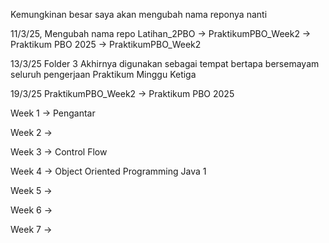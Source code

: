 Kemungkinan besar saya akan mengubah nama reponya nanti

11/3/25, Mengubah nama repo Latihan_2PBO -> PraktikumPBO_Week2 -> Praktikum PBO 2025 -> PraktikumPBO_Week2

13/3/25 Folder 3 Akhirnya digunakan sebagai tempat bertapa bersemayam seluruh pengerjaan Praktikum Minggu Ketiga

19/3/25 PraktikumPBO_Week2 -> Praktikum PBO 2025

Week 1 -> Pengantar

Week 2 ->

Week 3 -> Control Flow

Week 4 -> Object Oriented Programming Java 1

Week 5 ->

Week 6 ->

Week 7 ->
